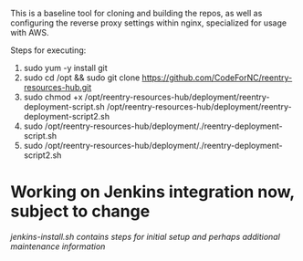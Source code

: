 This is a baseline tool for cloning and building the repos, as well as configuring the reverse proxy settings within nginx, specialized for usage with AWS.

Steps for executing:

1. sudo yum -y install git
2. sudo cd /opt && sudo git clone <https://github.com/CodeForNC/reentry-resources-hub.git>
3. sudo chmod +x /opt/reentry-resources-hub/deployment/reentry-deployment-script.sh /opt/reentry-resources-hub/deployment/reentry-deployment-script2.sh
4. sudo /opt/reentry-resources-hub/deployment/./reentry-deployment-script.sh
5. sudo /opt/reentry-resources-hub/deployment/./reentry-deployment-script2.sh

# Working on Jenkins integration now, subject to change

_jenkins-install.sh contains steps for initial setup and perhaps additional maintenance information_
